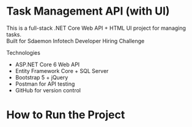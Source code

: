 # Task Management API (with UI)

This is a full-stack .NET Core Web API + HTML UI project for managing tasks.  
Built for Sdaemon Infotech Developer Hiring Challenge 

Technologies
- ASP.NET Core 6 Web API
- Entity Framework Core + SQL Server
- Bootstrap 5 + jQuery
- Postman for API testing
- GitHub for version control

# How to Run the Project

